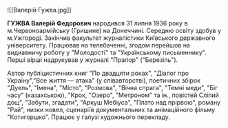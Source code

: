 ![[Валерій Гужва.jpg]]

**ГУЖВА Валерій Федорович** народився 31 липня 1936 року в м.Червоноармійську (Гришине) на Донеччині. Середню освіту здобув у м.Ужгороді. Закінчив факультет журналістики Київського державного університету. Працював на телебаченні, згодом перейшов на видиавничу роботу у "Молодості" та "Українському письменнику". Перші вірші надрукував у журналі "Прапор" ("Березіль").

Автор публіцистичних книг "По двадцяти роках", "Діалог про Україну","Все життя — атака" (у співавторстві), поетичних збірок "Дуель", "Імена", "Місто", "Розмова", "Вічна спрага", "Темні меди", "Біг часу" (казахською), "Крок, "Озеро", "Метроном" та ін., повістей Сліпий дощ", "Забути, згадати", "Аркуш Мебіуса", "Плато над прірвою", роману "Рай", низки новел, сценаріїв документальних та анімаційного фільму "Котигоршко". Працює у галузі художнього перекладу.